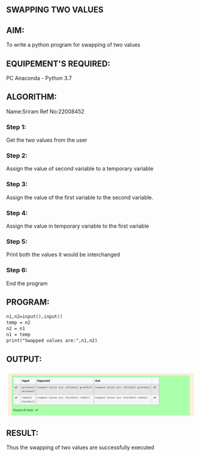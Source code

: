 ## SWAPPING TWO VALUES
## AIM:
To write a python program for swapping of two values
## EQUIPEMENT'S REQUIRED: 
PC
Anaconda - Python 3.7
## ALGORITHM:
Name:Sriram
Ref No:22008452 
### Step 1:
Get the two values from the user
### Step 2: 
Assign the value of second variable to a temporary variable 
### Step 3: 
Assign the value of the first variable to the second variable.
### Step 4:  
Assign the value in temporary variable to the first variable
### Step 5: 
Print both the values it would be interchanged
### Step 6: 
End the program
## PROGRAM:
```
n1,n2=input(),input()
temp = n2
n2 = n1
n1 = temp
print("Swapped values are:",n1,n2)
```

## OUTPUT:
![model](Pic.png)



## RESULT:
Thus the swapping of two values are successfully executed




